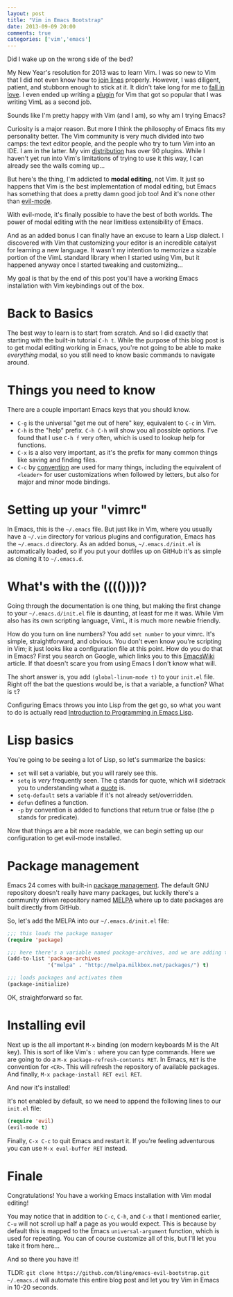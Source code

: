 ```yaml
---
layout: post
title: "Vim in Emacs Bootstrap"
date: 2013-09-09 20:00
comments: true
categories: ['vim','emacs']
---
```


Did I wake up on the wrong side of the bed?

My New Year's resolution for 2013 was to learn Vim. I was so new to Vim that I did not even know how to [join lines][1] properly. However, I was diligent, patient, and stubborn enough to stick at it. It didn't take long for me to [fall in love][2]. I even ended up writing a [plugin][3] for Vim that got so popular that I was writing VimL as a second job.

Sounds like I'm pretty happy with Vim (and I am), so why am I trying Emacs?

Curiosity is a major reason. But more I think the philosophy of Emacs fits my personality better. The Vim community is very much divided into two camps: the text editor people, and the people who try to turn Vim into an IDE. I am in the latter. My vim [distribution][4] has over 90 plugins. While I haven't yet run into Vim's limitations of trying to use it this way, I can already see the walls coming up...

But here's the thing, I'm addicted to **modal editing**, not Vim.<!-- more --> It just so happens that Vim is the best implementation of modal editing, but Emacs has something that does a pretty damn good job too! And it's none other than [evil-mode][5].

With evil-mode, it's finally possible to have the best of both worlds. The power of modal editing with the near limitless extensibility of Emacs.

And as an added bonus I can finally have an excuse to learn a Lisp dialect. I discovered with Vim that customizing your editor is an incredible catalyst for learning a new language. It wasn't my intention to memorize a sizable portion of the VimL standard library when I started using Vim, but it happened anyway once I started tweaking and customizing...

My goal is that by the end of this post you'll have a working Emacs installation with Vim keybindings out of the box.

# Back to Basics

The best way to learn is to start from scratch. And so I did exactly that starting with the built-in tutorial `C-h t`. While the purpose of this blog post is to get modal editing working in Emacs, you're not going to be able to make *everything* modal, so you still need to know basic commands to navigate around.

# Things you need to know

There are a couple important Emacs keys that you should know.

*  `C-g` is the universal "get me out of here" key, equivalent to `C-c` in Vim.
*  `C-h` is the "help" prefix. `C-h C-h` will show you all possible options. I've found that I use `C-h f` very often, which is used to lookup help for functions.
*  `C-x` is a also very important, as it's the prefix for many common things like saving and finding files.
*  `C-c` by [convention][11] are used for many things, including the equivalent of `<leader>` for user customizations when followed by letters, but also for major and minor mode bindings.

# Setting up your "vimrc"

In Emacs, this is the `~/.emacs` file. But just like in Vim, where you usually have a `~/.vim` directory for various plugins and configuration, Emacs has the `~/.emacs.d` directory. As an added bonus, `~/.emacs.d/init.el` is automatically loaded, so if you put your dotfiles up on GitHub it's as simple as cloning it to `~/.emacs.d`.

# What's with the (((())))?

Going through the documentation is one thing, but making the first change to your `~/.emacs.d/init.el` file is daunting, at least for me it was. While Vim also has its own scripting language, VimL, it is much more newbie friendly.

How do you turn on line numbers? You add `set number` to your vimrc. It's simple, straightforward, and obvious. You don't even know you're scripting in Vim; it just looks like a configuration file at this point. How do you do that in Emacs? First you search on Google, which links you to this [EmacsWiki][6] article. If that doesn't scare you from using Emacs I don't know what will.

The short answer is, you add `(global-linum-mode t)` to your `init.el` file. Right off the bat the questions would be, is that a variable, a function? What is `t`?

Configuring Emacs throws you into Lisp from the get go, so what you want to do is actually read [Introduction to Programming in Emacs Lisp][7].

# Lisp basics

You're going to be seeing a lot of Lisp, so let's summarize the basics:

*  `set` will set a variable, but you will rarely see this.
*  `setq` is *very* frequently seen. The q stands for quote, which will sidetrack you to understanding what a [quote][8] is.
*  `setq-default` sets a variable if it's not already set/overridden.
*  `defun` defines a function.
*  `-p` by convention is added to functions that return true or false (the p stands for predicate).

Now that things are a bit more readable, we can begin setting up our configuration to get evil-mode installed.

# Package management

Emacs 24 comes with built-in [package management][9]. The default GNU repository doesn't really have many packages, but luckily there's a community driven repository named [MELPA][10] where up to date packages are built directly from GitHub.

So, let's add the MELPA into our `~/.emacs.d/init.el` file:

``` cl
;;; this loads the package manager
(require 'package)

;;; here there's a variable named package-archives, and we are adding the MELPA repository to it
(add-to-list 'package-archives
             '("melpa" . "http://melpa.milkbox.net/packages/") t)

;;; loads packages and activates them
(package-initialize)
```

OK, straightforward so far.

# Installing evil

Next up is the all important `M-x` binding (on modern keyboards M is the Alt key). This is sort of like Vim's `:` where you can type commands. Here we are going to do a `M-x package-refresh-contents RET`. In Emacs, `RET` is the convention for `<CR>`. This will refresh the repository of available packages. And finally, `M-x package-install RET evil RET`.

And now it's installed!

It's not enabled by default, so we need to append the following lines to our `init.el` file:

``` cl
(require 'evil)
(evil-mode t)
```

Finally, `C-x C-c` to quit Emacs and restart it. If you're feeling adventurous you can use `M-x eval-buffer RET` instead.

# Finale

Congratulations! You have a working Emacs installation with Vim modal editing!

You may notice that in addition to `C-c`, `C-h`, and `C-x` that I mentioned earlier, `C-u` will not scroll up half a page as you would expect. This is because by default this is mapped to the Emacs `universal-argument` function, which is used for repeating. You can of course customize all of this, but I'll let you take it from here...

And so there you have it!

TLDR: `git clone https://github.com/bling/emacs-evil-bootstrap.git ~/.emacs.d` will automate this entire blog post and let you try Vim in Emacs in 10-20 seconds.



[1]: http://stackoverflow.com/questions/14107198/vim-delete-whitespace-between-2-lines
[2]: http://bling.github.io/blog/2013/02/10/love-affair-with-vim
[3]: https://github.com/bling/vim-airline
[4]: https://github.com/bling/dotvim
[5]: http://www.emacswiki.org/emacs/Evil
[6]: http://www.emacswiki.org/emacs/LineNumbers
[7]: http://www.gnu.org/software/emacs/manual/eintr.html
[8]: http://stackoverflow.com/questions/134887/when-to-use-quote-in-lisp
[9]: http://www.emacswiki.org/emacs/ELP
[10]: http://melpa.milkbox.net/
[11]: http://www.gnu.org/software/emacs/manual/html_node/elisp/Key-Binding-Conventions.html
